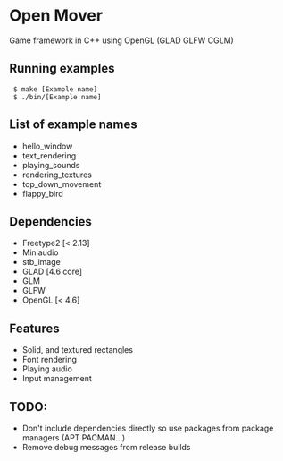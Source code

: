 # Open Mover 
Game framework in C++ using OpenGL (GLAD GLFW CGLM)

## Running examples
```console
 $ make [Example name]
 $ ./bin/[Example name]
```

## List of example names
 - hello_window
 - text_rendering
 - playing_sounds
 - rendering_textures
 - top_down_movement
 - flappy_bird

## Dependencies
 - Freetype2 [< 2.13]
 - Miniaudio
 - stb_image
 - GLAD [4.6 core]
 - GLM
 - GLFW
 - OpenGL [< 4.6]

## Features
 - Solid, and textured rectangles
 - Font rendering
 - Playing audio
 - Input management

## TODO:
 - Don't include dependencies directly so use packages from package managers (APT PACMAN...)
 - Remove debug messages from release builds
